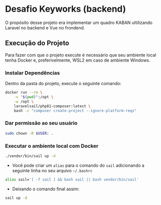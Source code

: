 # Desafio Keyworks (backend)

O propósito desse projeto era implementar um quadro KABAN ultilizando Laravel no backend e Vue no frondend.


## Execução do Projeto

Para fazer com que o projeto execute é necessário que seu ambiente local tenha Docker e, preferivelmente, WSL2 em caso de ambiente Windows.

### Instalar Dependências

Dentro da pasta do projeto, execute o seguinte comando:

```bash
docker run --rm \
    -v "$(pwd)":/opt \
    -w /opt \
    laravelsail/php81-composer:latest \
    bash -c "composer create-project --ignore-platform-reqs"
```

### Dar permissão ao seu usuário

```bash
sudo chown -R $USER: .
```

### Executar o ambiente local com Docker

```bash
./vendor/bin/sail up -d
```

-   Você pode criar um `alias` para o comando do `sail` adicionando a seguinte linha no seu arquivo `~/.bashrc`

```bash
alias sail='[ -f sail ] && bash sail || bash vendor/bin/sail'
```

-  Deixando o comando final assim:
```bash
sail up -d
```
